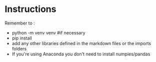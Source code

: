 # Instructions 

 Remember to  :

 
 - python -m venv venv	 #if necessary
 - pip install
 - add any other libraries defined in the markdown files or the imports folders 
  - If you're using Anaconda you don't need to install numpies/pandas 


